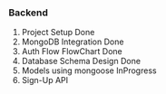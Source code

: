 ### Backend

1. Project Setup                                Done        
2. MongoDB Integration                          Done        
3. Auth Flow FlowChart                          Done       
4. Database Schema Design                       Done
5. Models using mongoose                        InProgress
6. Sign-Up API